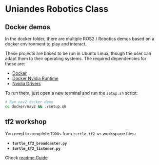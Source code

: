 # Uniandes Robotics Class

## Docker demos

In the docker folder, there are multiple ROS2 / Robotics demos based on a docker environment to play and interact.

These projects are based to be run in Ubuntu Linux, though the user can adapt them to their operating systems. The required dependencies for these are:

- [Docker](https://docs.docker.com/desktop/install/linux-install/)
- [Docker Nvidia Runtime](https://docs.docker.com/config/containers/resource_constraints/#gpu)
- [Nvidia Drivers](https://docs.nvidia.com/datacenter/tesla/tesla-installation-notes/index.html)

To run them, just open a new terminal and run the `setup.sh` script:

```bash
# Run nav2 docker demo
cd docker/nav2 && ./setup.sh
```

## tf2 workshop

You need to complete `TODO`s from `turtle_tf2_ws` workspace files:
* **`turtle_tf2_broadcaster.py`**
* **`turtle_tf2_listener.py`**

Check [readme Guide](turtle_tf2_ws/README.md)
